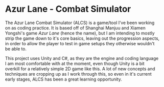 # Azur Lane - Combat Simulator
 
The Azur Lane Combat Simulator (ALCS) is a game/tool I've been working on as coding practice. It is based off of Shanghai Manjuu and Xiamen Yongshi's game <i>Azur Lane</i> (hence the name), but I am intending to mostly strip the game down to it's core basics, leaving out the progression aspects, in order to allow the player to test in game setups they otherwise wouldn't be able to.

This project uses Unity and C#, as they are the engine and coding language I am most comfortable with at the moment, even though Unity is a bit overkill for a relatively simple 2D game like this. A lot of new concepts and techniques are cropping up as I work through this, so even in it's current early stages, ALCS has been a great learning opportunity.
